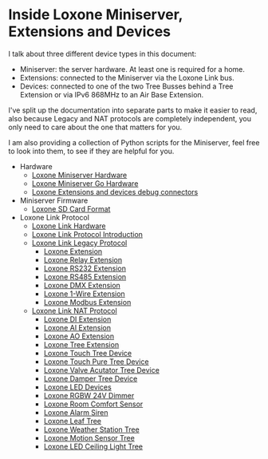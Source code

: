 # Inside Loxone Miniserver, Extensions and Devices

I talk about three different device types in this document:

  - Miniserver: the server hardware. At least one is required for a home.
  - Extensions: connected to the Miniserver via the Loxone Link bus.
  - Devices: connected to one of the two Tree Busses behind a Tree Extension or via IPv6 868MHz to an Air Base Extension.

I've split up the documentation into separate parts to make it easier to read, also because Legacy and NAT protocols are completely independent, you only need to care about the one that matters for you.

I am also providing a collection of Python scripts for the Miniserver, feel free to look into them, to see if they are helpful for you.

- Hardware
    - [Loxone Miniserver Hardware](LoxoneMiniserverHardware.md)
    - [Loxone Miniserver Go Hardware](LoxoneMiniserverGoHardware.md)
    - [Loxone Extensions and devices debug connectors](LoxoneDebugConnectors.md)
- Miniserver Firmware
    - [Loxone SD Card Format](LoxoneSDCardFormat.md)
- Loxone Link Protocol
    - [Loxone Link Hardware](LoxoneLinkHardware.md)
    - [Loxone Link Protocol Introduction](LoxoneLinkProtocolIntro.md)
    - [Loxone Link Legacy Protocol](./Legacy/LoxoneLinkLegacyProtocol.md)
        - [Loxone Extension](./Legacy/LoxoneLinkLegacyExtension.md)
        - [Loxone Relay Extension](./Legacy/LoxoneLinkLegacyExtensionRelay.md)
        - [Loxone RS232 Extension](./Legacy/LoxoneLinkLegacyExtensionRS232.md)
        - [Loxone RS485 Extension](./Legacy/LoxoneLinkLegacyExtensionRS485.md)
        - [Loxone DMX Extension](./Legacy/LoxoneLinkLegacyExtensionDMX.md)
        - [Loxone 1-Wire Extension](./Legacy/LoxoneLinkLegacyExtension1Wire.md)
        - [Loxone Modbus Extension](./Legacy/LoxoneLinkLegacyExtensionModbus.md)
    - [Loxone Link NAT Protocol](./NAT/LoxoneLinkNATProtocol.md)
        - [Loxone DI Extension](./NAT/LoxoneLinkNATExtensionDI.md)
        - [Loxone AI Extension](./NAT/LoxoneLinkNATExtensionAI.md)
        - [Loxone AO Extension](./NAT/LoxoneLinkNATExtensionAO.md)
        - [Loxone Tree Extension](./NAT/LoxoneLinkNATTreeExtension.md)
        - [Loxone Touch Tree Device](./NAT/LoxoneLinkNATTreeTouch.md)
        - [Loxone Touch Pure Tree Device](./NAT/LoxoneLinkNATTreeTouchPure.md)
        - [Loxone Valve Acutator Tree Device](./NAT/LoxoneLinkNATTreeValveActuator.md)
        - [Loxone Damper Tree Device](./NAT/LoxoneLinkNATTreeDamper.md)
        - [Loxone LED Devices](./NAT/LoxoneLinkNATLED.md)
        - [Loxone RGBW 24V Dimmer](./NAT/LoxoneLinkNATTreeRGBW24VDimmer.md)
        - [Loxone Room Comfort Sensor](./NAT/LoxoneLinkNATTreeRoomComfortSensor.md)
        - [Loxone Alarm Siren](./NAT/LoxoneLinkNATTreeAlarmSiren.md)
        - [Loxone Leaf Tree](./NAT/LoxoneLinkNATTreeLeaf.md)
        - [Loxone Weather Station Tree](./NAT/LoxoneLinkNATTreeWeatherStation.md)
        - [Loxone Motion Sensor Tree](./NAT/LoxoneLinkNATTreeMotionSensor.md)
        - [Loxone LED Ceiling Light Tree](./NAT/LoxoneLinkNATTreeLEDCeilingLight.md)
